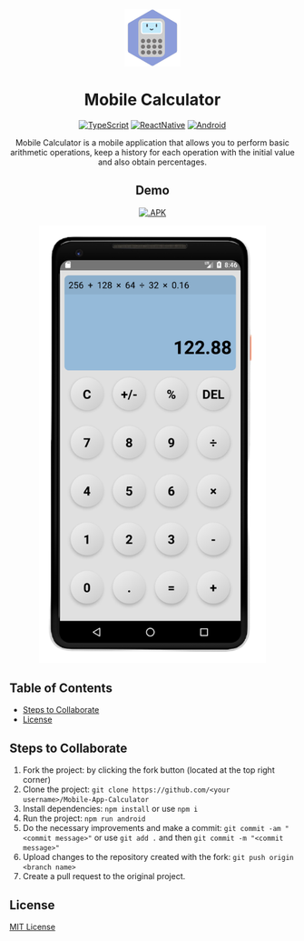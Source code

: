 <div align="center">
    <img alt="Mobile Calculator Icon" src="./android/app/src/main/res/mipmap-xxxhdpi/ic_launcher.png" width="100">
  <h1>Mobile Calculator</h1>
</div>

<div align="center">

[![TypeScript](https://img.shields.io/badge/-TypeScript-f2f2f2?style=for-the-badge&logo=typescript)](https://www.typescriptlang.org/)
[![ReactNative](https://img.shields.io/badge/-React%20Native-f2f2f2?style=for-the-badge&logo=react&logoColor=blue)](https://reactnative.dev/)
[![Android](https://img.shields.io/badge/-Android-f2f2f2?style=for-the-badge&logo=android)](https://www.android.com/)

  <p align="center">
    Mobile Calculator is a mobile application that allows you to perform basic arithmetic operations, keep a history for each operation with the initial value and also obtain percentages.
  </p>

  <h2>Demo</h2>

[![.APK](https://img.shields.io/badge/-.APK-f2f2f2?style=for-the-badge&logo=android)](https://drive.google.com/file/d/1bgjxnW6HHevDfbHUcrbRyOnV2MUG7jz-/view?usp=sharing)

   <img alt="Mobile Calculator Icon" src="./Mobile-Calculator-On-Screen.png" style="width:25rem;">
</div>

## Table of Contents

- [Steps to Collaborate](#steps-to-collaborate)
- [License](#license)

## Steps to Collaborate

1. Fork the project: by clicking the fork button (located at the top right corner)
2. Clone the project: `git clone https://github.com/<your username>/Mobile-App-Calculator`
3. Install dependencies: `npm install` or use `npm i`
4. Run the project: `npm run android`
5. Do the necessary improvements and make a commit: `git commit -am "<commit message>"` or use `git add .` and then `git commit -m "<commit message>"`
6. Upload changes to the repository created with the fork: `git push origin <branch name>`
7. Create a pull request to the original project.

## License

[MIT License](https://github.com/Ulzahk/Mobile-App-Calculator/blob/dev/LICENSE)
